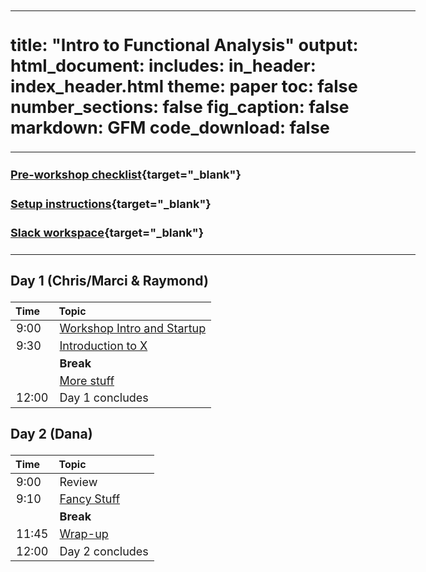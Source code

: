 
---
title: "Intro to Functional Analysis"
output:
        html_document:
            includes:
                in_header: index_header.html
            theme: paper
            toc: false
            number_sections: false
            fig_caption: false
            markdown: GFM
            code_download: false
---

<style type="text/css">

body, td {
   font-size: 18px;
}
</style>

---

#### [Pre-workshop checklist](workshop_setup/preworkshop_checklist.html){target="_blank"}

#### [Setup instructions](workshop_setup/setup_instructions.html){target="_blank"}

#### [Slack workspace](https://umbioinfcoreworkshops.slack.com){target="_blank"}

---


### Day 1 (Chris/Marci & Raymond)
| Time | Topic |
| :---  | :----------------------------------------------------------- |
|  9:00 | [Workshop Intro and Startup](workshop-intro.html) |
|  9:30 | [Introduction to X](introduction.html)
|       | **Break** |
|       | [More stuff](more-stuff.html) |
|  12:00 | Day 1 concludes |

### Day 2 (Dana)
| Time | Topic |
| :-----  | :------------------------------------ |
|  9:00 | Review |
|  9:10 | [Fancy Stuff](fancy-stuff.html) |
|       | **Break** |
| 11:45 | [Wrap-up](workshop-wrap-up.html) |
| 12:00 | Day 2 concludes |
